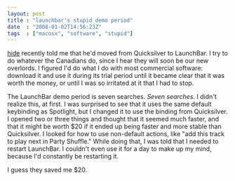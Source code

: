 ```yaml
---
layout: post
title : "launchbar's stupid demo period"
date  : "2008-01-02T14:56:23Z"
tags  : ["macosx", "software", "stupid"]
---
```

[hide](http://blogs.sackheads.org/hide/) recently told me that he'd moved from
Quicksilver to LaunchBar.  I try to do whatever the Canadians do, since I hear
they will soon be our new overlords.  I figured I'd do what I do with most
commercial software:  download it and use it during its trial period until it
became clear that it was worth the money, or until I was so irritated at it
that I had to stop.

The LaunchBar demo period is seven searches.  *Seven searches*.  I didn't
realize this, at first.  I was surprised to see that it uses the same default
keybinding as Spotlight, but I changed it to use the binding from Quicksilver.
I opened two or three things and thought that it seemed much faster, and that
it might be worth $20 if it ended up being faster and more stable than
Quicksilver.  I looked for how to use non-default actions, like "add this track
to play next in Party Shuffle."  While doing that, I was told that I needed to
restart LaunchBar.  I couldn't even use it for a day to make up my mind,
because I'd constantly be restarting it.

I guess they saved me $20.


